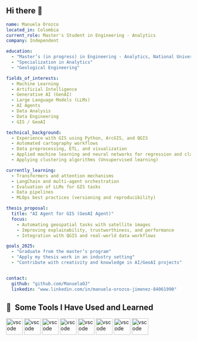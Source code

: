 ## Hi there 👋

<!--
**ManuelaOJ/ManuelaOJ** is a ✨ _special_ ✨ repository because its `README.md` (this file) appears on your GitHub profile.

Here are some ideas to get you started:

- 🔭 I’m currently working on ...
- 🌱 I’m currently learning ...
- 👯 I’m looking to collaborate on ...
- 🤔 I’m looking for help with ...
- 💬 Ask me about ...
- 📫 How to reach me: ...
- 😄 Pronouns: ...
- ⚡ Fun fact: ...
-->
```yaml
name: Manuela Orozco
located_in: Colombia
current_role: Master's Student in Engineering - Analytics
company: Independent

education:
  - "Master’s (in progress) in Engineering - Analytics, National University of Colombia"
  - "Specialization in Analytics"
  - "Geological Engineering"

fields_of_interests:
  - Machine Learning
  - Artificial Intelligence
  - Generative AI (GenAI)
  - Large Language Models (LLMs)
  - AI Agents
  - Data Analysis
  - Data Engineering
  - GIS / GeoAI

technical_background:
  - Experience with GIS using Python, ArcGIS, and QGIS
  - Automated cartography workflows
  - Data preprocessing, ETL, and visualization
  - Applied machine learning and neural networks for regression and classification problems
  - Applying clustering algorithms (Unsupervised learning)

currently_learning:
  - Transformers and attention mechanisms
  - LangChain and multi-agent orchestration
  - Evaluation of LLMs for GIS tasks
  - Data pipelines 
  - MLOps best practices (versioning and reproducibility)

thesis_proposal:
  title: "AI Agent for GIS (GeoAI Agent)"
  focus:
    - Automating geospatial tasks with satellite images
    - Improving explainability, trustworthiness, and performance
    - Integration with QGIS and real-world data workflows

goals_2025:
  - "Graduate from the master’s program"
  - "Apply my thesis work in an industry setting"
  - "Contribute with creativity and knowledge in AI/GeoAI projects"


contact:
  github: "github.com/ManuelaOJ"
  linkedin: "www.linkedin.com/in/manuela-orozco-jimenez-84061990"

```

<h2> 🚀 &nbsp;Some Tools I Have Used and Learned</h2>
<p align="left">
<img src="https://cdn.jsdelivr.net/gh/devicons/devicon@latest/icons/tensorflow/tensorflow-original.svg" alt="vscode" width="45" height="45"/>
<img src="https://cdn.jsdelivr.net/gh/devicons/devicon@latest/icons/keras/keras-original.svg" alt="vscode" width="45" height="45"/>
<img src="https://cdn.jsdelivr.net/gh/devicons/devicon@latest/icons/python/python-original.svg" alt="vscode" width="45" height="45"/>
<img src="https://cdn.jsdelivr.net/gh/devicons/devicon@latest/icons/matplotlib/matplotlib-original.svg" alt="vscode" width="45" height="45" />
<img src="https://cdn.jsdelivr.net/gh/devicons/devicon@latest/icons/pandas/pandas-original.svg" alt="vscode" width="45" height="45" />
<img src="https://cdn.jsdelivr.net/gh/devicons/devicon@latest/icons/numpy/numpy-original.svg" alt="vscode" width="45" height="45" />
<img src="https://cdn.jsdelivr.net/gh/devicons/devicon@latest/icons/scikitlearn/scikitlearn-original.svg" alt="vscode" width="45" height="45" />
<img src="https://cdn.jsdelivr.net/gh/devicons/devicon@latest/icons/opencv/opencv-original.svg" alt="vscode" width="45" height="45" />               
</p>




